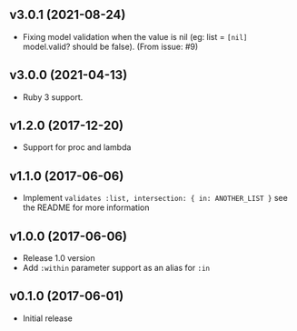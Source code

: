 ## v3.0.1 (2021-08-24)

- Fixing model validation when the value is nil (eg: list = `[nil]` model.valid? should be false). (From issue: #9)

## v3.0.0 (2021-04-13)

- Ruby 3 support.

## v1.2.0 (2017-12-20)

  - Support for proc and lambda

## v1.1.0 (2017-06-06)

  - Implement `validates :list, intersection: { in: ANOTHER_LIST }` see the README for more information

## v1.0.0 (2017-06-06)

  - Release 1.0 version
  - Add `:within` parameter support as an alias for `:in`

## v0.1.0 (2017-06-01)

  - Initial release
